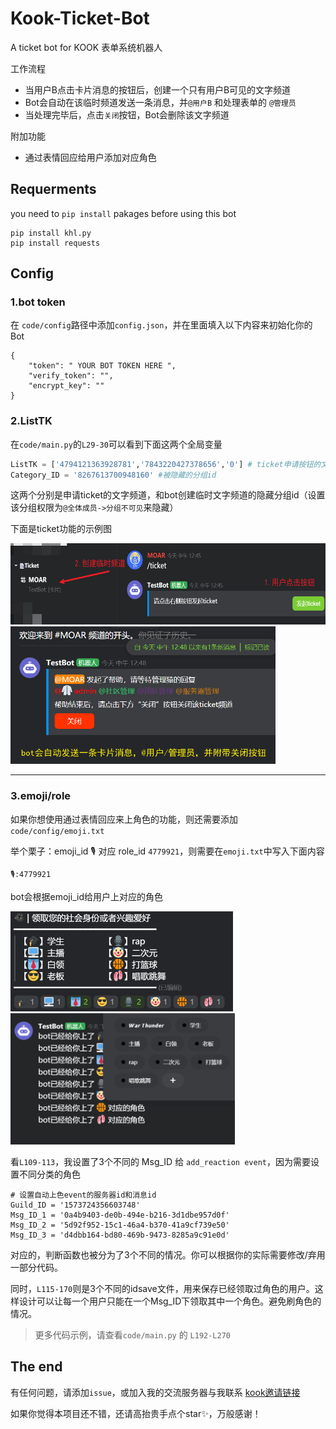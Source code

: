# Kook-Ticket-Bot
A ticket bot for KOOK  表单系统机器人

工作流程
* 当用户B点击卡片消息的按钮后，创建一个只有用户B可见的文字频道
* Bot会自动在该临时频道发送一条消息，并`@用户B` 和处理表单的 `@管理员`
* 当处理完毕后，点击`关闭`按钮，Bot会删除该文字频道

附加功能
* 通过表情回应给用户添加对应角色

## Requerments
you need to `pip install` pakages before using this bot
```
pip install khl.py
pip install requests
```

## Config
### 1.bot token
在 `code/config`路径中添加`config.json`，并在里面填入以下内容来初始化你的Bot
```
{
    "token": " YOUR BOT TOKEN HERE ",
    "verify_token": "",
    "encrypt_key": ""
}
```
### 2.ListTK
在`code/main.py`的`L29-30`可以看到下面这两个全局变量
```python
ListTK = ['4794121363928781','7843220427378656','0'] # ticket申请按钮的文字频道id
Category_ID = '8267613700948160' #被隐藏的分组id 
```
这两个分别是申请ticket的文字频道，和bot创建临时文字频道的隐藏分组id（设置该分组权限为`@全体成员->分组不可见`来隐藏）

下面是ticket功能的示例图

<img src="./screenshots/tk1.png" wight="300px" height="130px">

<img src="./screenshots/tk2.png" wight="350px" height="220px">

----

### 3.emoji/role
如果你想使用通过表情回应来上角色的功能，则还需要添加 `code/config/emoji.txt`

举个栗子：emoji_id 🎙 对应 role_id `4779921`，则需要在`emoji.txt`中写入下面内容
```
🎙:4779921
```
bot会根据emoji_id给用户上对应的角色

<img src="./screenshots/role2.png" wight="250px" height="160px">

<img src="./screenshots/role1.png" wight="350px" height="210px">

看`L109-113`，我设置了3个不同的 Msg_ID 给 `add_reaction event`，因为需要设置不同分类的角色
```
# 设置自动上色event的服务器id和消息id
Guild_ID = '1573724356603748'
Msg_ID_1 = '0a4b9403-de0b-494e-b216-3d1dbe957d0f'
Msg_ID_2 = '5d92f952-15c1-46a4-b370-41a9cf739e50'
Msg_ID_3 = 'd4dbb164-bd80-469b-9473-8285a9c91e0d'
```
对应的，判断函数也被分为了3个不同的情况。你可以根据你的实际需要修改/弃用一部分代码。

同时，`L115-170`则是3个不同的idsave文件，用来保存已经领取过角色的用户。这样设计可以让每一个用户只能在一个Msg_ID下领取其中一个角色。避免刷角色的情况。

>更多代码示例，请查看`code/main.py` 的 `L192-L270`

## The end
有任何问题，请添加`issue`，或加入我的交流服务器与我联系 [kook邀请链接](https://kook.top/gpbTwZ)

如果你觉得本项目还不错，还请高抬贵手点个star✨，万般感谢！

